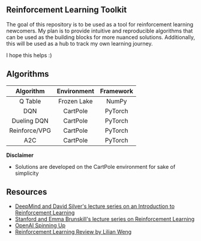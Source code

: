 ## Reinforcement Learning Toolkit

The goal of this repository is to be used as a tool for reinforcement learning newcomers. My plan is to provide intuitive and reproducible algorithms that can be used as the building blocks for more nuanced solutions. Additionally, this will be used as a hub to track my own learning journey.

I hope this helps :)

## Algorithms
| Algorithm | Environment | Framework |
| :-------: | :------------: | :----------: |
| Q Table   | Frozen Lake    | NumPy   |
| DQN       | CartPole       | PyTorch   |
| Dueling DQN | CartPole | PyTorch | 
| Reinforce/VPG | CartPole       | PyTorch      |
| A2C | CartPole | PyTorch |

**Disclaimer**
- Solutions are developed on the CartPole environment for sake of simplicity

## Resources
- [DeepMind and David Silver's lecture series on an Introduction to Reinforcement Learning](https://youtube.com/playlist?list=PLqYmG7hTraZBiG_XpjnPrSNw-1XQaM_gB) 
- [Stanford and Emma Brunskill's lecture series on Reinforcement Learning](https://youtube.com/playlist?list=PLoROMvodv4rOSOPzutgyCTapiGlY2Nd8u)
- [OpenAI Spinning Up](https://spinningup.openai.com/en/latest/)
- [Reinforcement Learning Review by Lilian Weng](https://lilianweng.github.io/lil-log/2018/02/19/a-long-peek-into-reinforcement-learning.html)

